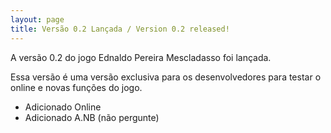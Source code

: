 ```yaml
---
layout: page
title: Versão 0.2 Lançada / Version 0.2 released!
---
```


A versão 0.2 do jogo Ednaldo Pereira Mescladasso foi lançada.

Essa versão é uma versão exclusiva para os desenvolvedores para testar o online e novas funções do jogo.

* Adicionado Online
* Adicionado A.NB (não pergunte)